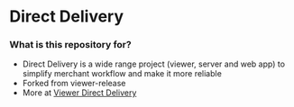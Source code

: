 # Direct Delivery #

### What is this repository for? ###

* Direct Delivery is a wide range project (viewer, server and web app) to simplify merchant workflow and make it more reliable
* Forked from viewer-release
* More at [Viewer Direct Delivery](https://wiki.lindenlab.com/wiki/Viewer_Direct_Delivery)